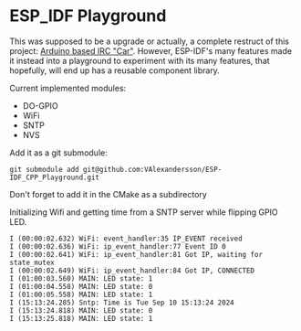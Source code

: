 # ESP_IDF Playground

This was supposed to be a upgrade or actually, a complete restruct of this project: [Arduino based IRC "Car"](https://github.com/VAlexandersson/FreeRTOS_RC_CAR). However, ESP-IDF's many features made it instead into a playground to experiment with its many features, that hopefully, will end up has a reusable component library.

Current implemented modules:
- DO-GPIO 
- WiFi
- SNTP
- NVS

Add it as a git submodule:
```
git submodule add git@github.com:VAlexandersson/ESP-IDF_CPP_Playground.git
```


Don't forget to add it in the CMake as a subdirectory

Initializing Wifi and getting time from a SNTP server while flipping GPIO LED.
```
I (00:00:02.632) WiFi: event_handler:35 IP_EVENT received
I (00:00:02.636) WiFi: ip_event_handler:77 Event ID 0
I (00:00:02.641) WiFi: ip_event_handler:81 Got IP, waiting for state_mutex
I (00:00:02.649) WiFi: ip_event_handler:84 Got IP, CONNECTED
I (01:00:03.560) MAIN: LED state: 1
I (01:00:04.558) MAIN: LED state: 0
I (01:00:05.558) MAIN: LED state: 1
I (15:13:24.285) Sntp: Time is Tue Sep 10 15:13:24 2024
I (15:13:24.818) MAIN: LED state: 0
I (15:13:25.818) MAIN: LED state: 1
````
